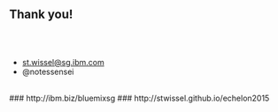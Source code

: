 ##  Thank you!
<br />
<br />

- st.wissel@sg.ibm.com
- @notessensei

<br />
### http://ibm.biz/bluemixsg
### http://stwissel.github.io/echelon2015


